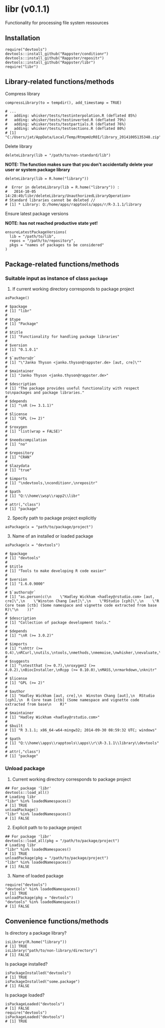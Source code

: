 libr (v0.1.1)
======

Functionality for processing file system ressources

## Installation

```
require("devtools")
devtools::install_github("Rappster/conditionr")
devtools::install_github("Rappster/repositr")
devtools::install_github("Rappster/libr")
require("libr")
```

## Library-related functions/methods

Compress library

```
compressLibrary(to = tempdir(), add_timestamp = TRUE)

# ...
#   adding: whisker/tests/testinterpolation.R (deflated 85%)
#   adding: whisker/tests/testinverted.R (deflated 79%)
#   adding: whisker/tests/testpartials.R (deflated 76%)
#   adding: whisker/tests/testsections.R (deflated 80%)
# [1] "C:/Users/jat/AppData/Local/Temp/RtmpmUzR0I/library_20141005135348.zip"
```

Delete library


```
deleteLibrary(lib = "/path/to/non-standard/lib")
```

**NOTE:
The function makes sure that you don't accidentally delete your user or 
system package library**

```
deleteLibrary(lib = R.home("library"))

#  Error in deleteLibrary(lib = R.home("library")) : 
#   2014-10-05 14:28:49/libr/deleteLibrary/UnauthorizedLibraryOperation> 
# Standard libraries cannot be deleted //
# [1] * Library: Q:/home/apps/rapptools/apps/r/R-3.1.1/library 
```

Ensure latest package versions

**NOTE: has not reached productive state yet!**

```
ensureLatestPackageVersions(
  lib = "/path/to/lib",
  repos = "/path/to/repository",
  pkgs = "names of packages to be considered"
)
```

## Package-related functions/methods

### Suitable input as instance of class `package`

1. If current working directory corresponds to package project

  ```
asPackage()

# $package
# [1] "libr"
# 
# $type
# [1] "Package"
# 
# $title
# [1] "Functionality for handling package libraries"
# 
# $version
# [1] "0.1.0.1"
# 
# $`authors@r`
# [1] "\"Janko Thyson <janko.thyson@rappster.de> [aut, cre]\""
# 
# $maintainer
# [1] "Janko Thyson <janko.thyson@rappster.de>"
# 
# $description
# [1] "The package provides useful functionality with respect to\npackages and package libraries."
# 
# $depends
# [1] "\nR (>= 3.1.1)"
# 
# $license
# [1] "GPL (>= 2)"
# 
# $roxygen
# [1] "list(wrap = FALSE)"
# 
# $needscompilation
# [1] "no"
# 
# $repository
# [1] "CRAN"
# 
# $lazydata
# [1] "true"
# 
# $imports
# [1] "\ndevtools,\nconditionr,\nrepositr"
# 
# $path
# [1] "Q:\\home\\wsp\\rapp2\\libr"
# 
# attr(,"class")
# [1] "package"
```

2. Specify path to package project explicitly

  ```
asPackage(x = "path/to/package/project")
```

3. Name of an installed or loaded package

  ```
asPackage(x = "devtools")

# $package
# [1] "devtools"
# 
# $title
# [1] "Tools to make developing R code easier"
# 
# $version
# [1] "1.6.0.9000"
# 
# $`authors@r`
# [1] "as.person(c(\n    \"Hadley Wickham <hadley@rstudio.com> [aut, cre]\",\n    \"Winston Chang [aut]\",\n    \"RStudio [cph]\",\n    \"R Core team [ctb] (Some namespace and vignette code extracted from base R)\"\n    ))"
# 
# $description
# [1] "Collection of package development tools."
# 
# $depends
# [1] "\nR (>= 3.0.2)"
# 
# $imports
# [1] "\nhttr (>= 0.4),\nRCurl,\nutils,\ntools,\nmethods,\nmemoise,\nwhisker,\nevaluate,\ndigest,\nrstudioapi,\njsonlite"
# 
# $suggests
# [1] "\ntestthat (>= 0.7),\nroxygen2 (>= 4.0.2),\nBiocInstaller,\nRcpp (>= 0.10.0),\nMASS,\nrmarkdown,\nknitr"
# 
# $license
# [1] "GPL (>= 2)"
# 
# $author
# [1] "Hadley Wickham [aut, cre],\n  Winston Chang [aut],\n  RStudio [cph],\n  R Core team [ctb] (Some namespace and vignette code extracted from base\n    R)"
# 
# $maintainer
# [1] "Hadley Wickham <hadley@rstudio.com>"
# 
# $built
# [1] "R 3.1.1; x86_64-w64-mingw32; 2014-09-30 08:59:32 UTC; windows"
# 
# $path
# [1] "Q:\\home\\apps\\rapptools\\apps\\r\\R-3.1.1\\library\\devtools"
# 
# attr(,"class")
# [1] "package"
```

### Unload package 

1. Current working directory corresponds to package project

  ```
## For package 'libr'
devtools::load_all()
# Loading libr
"libr" %in% loadedNamespaces()
# [1] TRUE
unloadPackage()
"libr" %in% loadedNamespaces()
# [1] FALSE
```

2. Explicit path to to package project

  ```
## For package 'libr'
devtools::load_all(pkg = "/path/to/package/project")
# Loading libr
"libr" %in% loadedNamespaces()
# [1] TRUE
unloadPackage(pkg = "/path/to/package/project")
"libr" %in% loadedNamespaces()
# [1] FALSE
```

3. Name of loaded package

  ```
require("devtools")
"devtools" %in% loadedNamespaces()
# [1] TRUE
unloadPackage(pkg = "devtools")
"devtools" %in% loadedNamespaces()
# [1] FALSE
```

## Convenience functions/methods

Is directory a package library?

```
isLibrary(R.home("library"))
# [1] TRUE
isLibrary("path/to/non-library/directory")
# [1] FALSE
```

Is package installed? 

```
isPackageInstalled("devtools")
# [1] TRUE
isPackageInstalled("some.package")
# [1] FALSE
``` 

Is package loaded? 

```
isPackageLoaded("devtools")
# [1] FALSE
require("devtools")
isPackageLoaded("devtools")
# [1] TRUE
```
